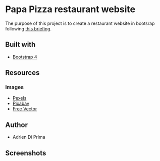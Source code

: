 # Papa Pizza restaurant website
The purpose of this project is to create a restaurant website in bootsrap following [this briefing](https://github.com/becodeorg/BXL-Johnson-4.14/blob/master/03-HTML-CSS/bootstrap/restaurant.adoc).

## Built with

* [Bootstrap 4](https://getbootstrap.com/)

## Resources

### Images

* [Pexels](https://www.pexels.com/) 
* [Pixabay](https://pixabay.com/fr/)
* [Free Vector](http://freevector.co/)

## Author

* Adrien Di Prima

## Screenshots
